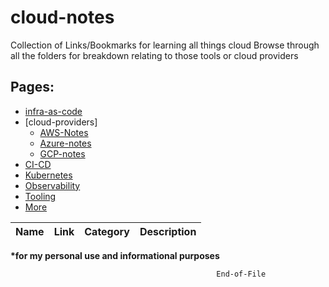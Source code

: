 # cloud-notes

Collection of Links/Bookmarks for learning all things cloud
Browse through all the folders for breakdown relating to those tools or cloud providers
	

## Pages:
- [infra-as-code](infra-as-code/)
- [cloud-providers]
	- [AWS-Notes](cloud-providers/aws-notes/aws-notes.md)
	- [Azure-notes](cloud-providers/azure-notes/azure-notes.md)
	- [GCP-notes](cloud-providers/gcp-notes/gcp-notes.md)
- [CI-CD](ci-cd/jenkins.md)
- [Kubernetes](kubernetes/k8s-notes.md)
- [Observability](more/observability.md)
- [Tooling](tools/tooling.md)
- [More](more/general-notes.md)



<!-- Table -->

| Name    | Link     | Category | Description |
| ------- | -------- | -------- | ----------- |  



<!-- bold here -->
__*for my personal use and informational purposes__ 


```bash
                                              End-of-File
``` 